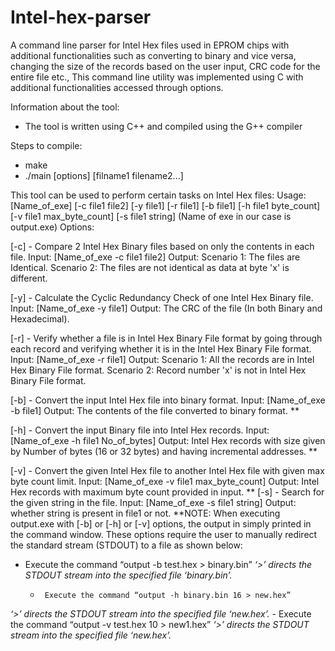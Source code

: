 # Intel-hex-parser
A command line parser for Intel Hex files used in EPROM chips with additional functionalities such as converting to binary and vice versa, changing the size of the records based on the user input, CRC code for the entire file etc., This command line utility was implemented using C with additional functionalities accessed through options.

Information about the tool:
-	The tool is written using C++ and compiled using the G++ compiler 

Steps to compile:
- make 
- ./main [options] [filname1 filename2...]

This tool can be used to perform certain tasks on Intel Hex files:
Usage: [Name_of_exe] [-c file1 file2] [-y file1] [-r file1] [-b file1] [-h file1 byte_count] [-v file1 max_byte_count] [-s file1 string]
(Name of exe in our case is output.exe)
Options:

[-c]     - Compare 2 Intel Hex Binary files based on only the contents in each file.
			     Input: [Name_of_exe -c file1 file2] 
           Output:
				      Scenario 1: The files are Identical.
              Scenario 2: The files are not identical as data at byte 'x' is different.
		
[-y]     - Calculate the Cyclic Redundancy Check of one Intel Hex Binary file.
			     Input: [Name_of_exe -y file1]
			     Output: The CRC of the file (In both Binary and Hexadecimal).

[-r]     - Verify whether a file is in Intel Hex Binary File format by going through each record and verifying whether it is in the Intel Hex Binary File format.
			     Input: [Name_of_exe -r file1]
			     Output: 
              Scenario 1: All the records are in Intel Hex Binary File format.
              Scenario 2: Record number 'x' is not in Intel Hex Binary File format.
 
[-b]	- Convert the input Intel Hex file into binary format.
			  Input: [Name_of_exe -b file1]
			   Output: The contents of the file converted to binary format. ** 

[-h]    	-      Convert the input Binary file into Intel Hex records.
			Input: [Name_of_exe -h file1 No_of_bytes]
Output: Intel Hex records with size given by Number of bytes (16 or 32 bytes) and having incremental addresses. **

[-v]	-       Convert the given Intel Hex file to another Intel Hex file with given max byte count limit.
			Input: [Name_of_exe -v file1 max_byte_count]
Output: Intel Hex records with maximum byte count provided in input. **
	[-s]	-	Search for the given string in the file.
			Input: [Name_of_exe -s file1 string]
			Output: whether string is present in file1 or not.
**NOTE: 
	When executing output.exe with [-b] or [-h] or [-v] options, the output in simply printed in the command window. These options require the user to manually redirect the standard stream (STDOUT) to a file as shown below:

-	Execute the command “output -b test.hex   >  binary.bin”
 *‘>’ directs the STDOUT stream into the specified file ‘binary.bin’.*
     -  	Execute the command “output -h binary.bin 16 > new.hex”
 *‘>’ directs the STDOUT stream into the specified file ‘new.hex’.*
     -  	Execute the command “output -v test.hex 10   > new1.hex”
 *‘>’ directs the STDOUT stream into the specified file ‘new.hex’.*
